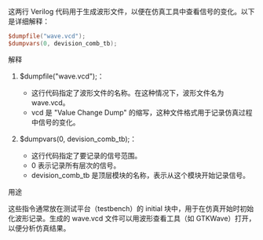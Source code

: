 这两行 Verilog 代码用于生成波形文件，以便在仿真工具中查看信号的变化。以下是详细解释：

```v
$dumpfile("wave.vcd");
$dumpvars(0, devision_comb_tb);
```

解释

1. $dumpfile("wave.vcd");：
    * 这行代码指定了波形文件的名称。在这种情况下，波形文件名为 wave.vcd。
    * vcd 是 "Value Change Dump" 的缩写，这种文件格式用于记录仿真过程中信号的变化。

2. $dumpvars(0, devision_comb_tb);：
    * 这行代码指定了要记录的信号范围。
    * 0 表示记录所有层次的信号。
    * devision_comb_tb 是顶层模块的名称，表示从这个模块开始记录信号。

用途

这些指令通常放在测试平台（testbench）的 initial 块中，用于在仿真开始时初始化波形记录。生成的 wave.vcd 文件可以用波形查看工具（如 GTKWave）打开，以便分析仿真结果。

